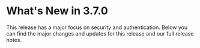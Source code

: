 # What's New in 3.7.0

This release has a major focus on security and authentication.  Below you can find the major changes and updates for this release and our full release notes.

